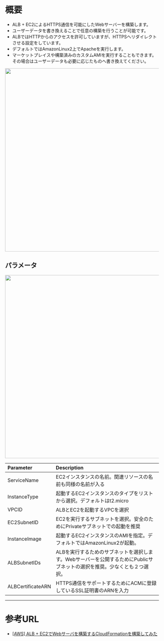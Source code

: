 # 概要
- ALB + EC2によるHTTPS通信を可能にしたWebサーバーを構築します。
- ユーザーデータを書き換えることで任意の構築を行うことが可能です。
- ALBではHTTPからのアクセスを許可していますが、HTTPSへリダイレクトさせる設定をしています。
- デフォルトではAmazonLinux2上でApacheを実行します。
- マーケットプレイスや構築済みのカスタムAMIを実行することもできます。その場合はユーザーデータも必要に応じたものへ書き換えてください。

<img src="https://noname.work/wp-content/uploads/2021/06/%E6%A7%8B%E7%AF%89%E7%92%B0%E5%A2%83.png" width="600">

## パラメータ

<img src="https://noname.work/wp-content/uploads/2021/06/EC2%E3%83%8F%E3%82%9A%E3%83%A9%E3%83%A1%E3%83%BC%E3%82%BF-1024x958.png" width="600">

| Parameter | Description |
|:---|:---|
| ServiceName | EC2インスタンスの名前。関連リソースの名前も同様の名前が入る |
| InstanceType | 起動するEC2インスタンスのタイプをリストから選択。デフォルトはt2.micro |
| VPCID | ALBとEC2を起動するVPCを選択 |
| EC2SubnetID | EC2を実行するサブネットを選択。安全のためにPrivateサブネットでの起動を推奨 |
| InstanceImage | 起動するEC2インスタンスのAMIを指定。デフォルトではAmazonLinux2が起動。 |
| ALBSubnetIDs | ALBを実行するためのサブネットを選択します。Webサーバーを公開するためにPublicサブネットの選択を推奨。少なくとも２つ選択。 |
| ALBCertificateARN | HTTPS通信をサポートするためにACMに登録しているSSL証明書のARNを入力 |

***
# 参考URL
- [[AWS] ALB + EC2でWebサーバを構築するCloudFormationを構築してみた](https://noname.work/2993.html)
